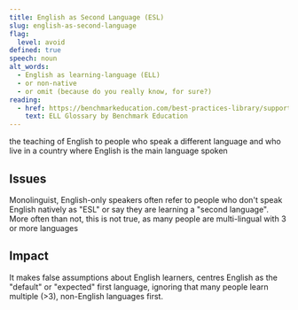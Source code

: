 ```yaml
---
title: English as Second Language (ESL)
slug: english-as-second-language
flag:
  level: avoid
defined: true
speech: noun
alt_words:
  - English as learning-language (ELL)
  - or non-native
  - or omit (because do you really know, for sure?)
reading:
  - href: https://benchmarkeducation.com/best-practices-library/supporting-english-language-learners-in-reading-writing.html#section_2
    text: ELL Glossary by Benchmark Education
---
```


the teaching of English to people who speak a different language and who live in a country where English is the main language spoken

## Issues

Monolinguist, English-only speakers often refer to people who don't speak English natively as "ESL" or say they are learning a "second language". More often than not, this is not true, as many people are multi-lingual with 3 or more languages

## Impact

It makes false assumptions about English learners, centres English as the "default" or "expected" first language, ignoring that many people learn multiple (>3), non-English languages first.
